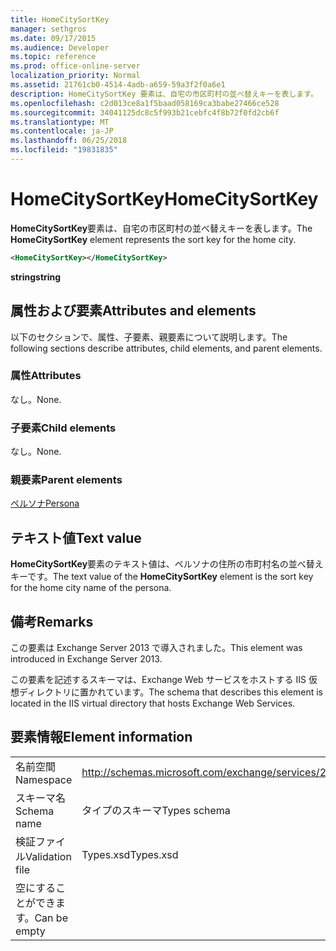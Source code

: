 ```yaml
---
title: HomeCitySortKey
manager: sethgros
ms.date: 09/17/2015
ms.audience: Developer
ms.topic: reference
ms.prod: office-online-server
localization_priority: Normal
ms.assetid: 21761cb0-4514-4adb-a659-59a3f2f0a6e1
description: HomeCitySortKey 要素は、自宅の市区町村の並べ替えキーを表します。
ms.openlocfilehash: c2d013ce8a1f5baad058169ca3babe27466ce528
ms.sourcegitcommit: 34041125dc8c5f993b21cebfc4f8b72f0fd2cb6f
ms.translationtype: MT
ms.contentlocale: ja-JP
ms.lasthandoff: 06/25/2018
ms.locfileid: "19831835"
---
```

# <a name="homecitysortkey"></a><span data-ttu-id="88ad1-103">HomeCitySortKey</span><span class="sxs-lookup"><span data-stu-id="88ad1-103">HomeCitySortKey</span></span>

<span data-ttu-id="88ad1-104">**HomeCitySortKey**要素は、自宅の市区町村の並べ替えキーを表します。</span><span class="sxs-lookup"><span data-stu-id="88ad1-104">The **HomeCitySortKey** element represents the sort key for the home city.</span></span> 
  
```XML
<HomeCitySortKey></HomeCitySortKey>
```

 <span data-ttu-id="88ad1-105">**string**</span><span class="sxs-lookup"><span data-stu-id="88ad1-105">**string**</span></span>
## <a name="attributes-and-elements"></a><span data-ttu-id="88ad1-106">属性および要素</span><span class="sxs-lookup"><span data-stu-id="88ad1-106">Attributes and elements</span></span>

<span data-ttu-id="88ad1-107">以下のセクションで、属性、子要素、親要素について説明します。</span><span class="sxs-lookup"><span data-stu-id="88ad1-107">The following sections describe attributes, child elements, and parent elements.</span></span>
  
### <a name="attributes"></a><span data-ttu-id="88ad1-108">属性</span><span class="sxs-lookup"><span data-stu-id="88ad1-108">Attributes</span></span>

<span data-ttu-id="88ad1-109">なし。</span><span class="sxs-lookup"><span data-stu-id="88ad1-109">None.</span></span>
  
### <a name="child-elements"></a><span data-ttu-id="88ad1-110">子要素</span><span class="sxs-lookup"><span data-stu-id="88ad1-110">Child elements</span></span>

<span data-ttu-id="88ad1-111">なし。</span><span class="sxs-lookup"><span data-stu-id="88ad1-111">None.</span></span>
  
### <a name="parent-elements"></a><span data-ttu-id="88ad1-112">親要素</span><span class="sxs-lookup"><span data-stu-id="88ad1-112">Parent elements</span></span>

[<span data-ttu-id="88ad1-113">ペルソナ</span><span class="sxs-lookup"><span data-stu-id="88ad1-113">Persona</span></span>](persona.md)
  
## <a name="text-value"></a><span data-ttu-id="88ad1-114">テキスト値</span><span class="sxs-lookup"><span data-stu-id="88ad1-114">Text value</span></span>

<span data-ttu-id="88ad1-115">**HomeCitySortKey**要素のテキスト値は、ペルソナの住所の市町村名の並べ替えキーです。</span><span class="sxs-lookup"><span data-stu-id="88ad1-115">The text value of the **HomeCitySortKey** element is the sort key for the home city name of the persona.</span></span> 
  
## <a name="remarks"></a><span data-ttu-id="88ad1-116">備考</span><span class="sxs-lookup"><span data-stu-id="88ad1-116">Remarks</span></span>

<span data-ttu-id="88ad1-117">この要素は Exchange Server 2013 で導入されました。</span><span class="sxs-lookup"><span data-stu-id="88ad1-117">This element was introduced in Exchange Server 2013.</span></span>
  
<span data-ttu-id="88ad1-118">この要素を記述するスキーマは、Exchange Web サービスをホストする IIS 仮想ディレクトリに置かれています。</span><span class="sxs-lookup"><span data-stu-id="88ad1-118">The schema that describes this element is located in the IIS virtual directory that hosts Exchange Web Services.</span></span>
  
## <a name="element-information"></a><span data-ttu-id="88ad1-119">要素情報</span><span class="sxs-lookup"><span data-stu-id="88ad1-119">Element information</span></span>

|||
|:-----|:-----|
|<span data-ttu-id="88ad1-120">名前空間</span><span class="sxs-lookup"><span data-stu-id="88ad1-120">Namespace</span></span>  <br/> |http://schemas.microsoft.com/exchange/services/2006/types  <br/> |
|<span data-ttu-id="88ad1-121">スキーマ名</span><span class="sxs-lookup"><span data-stu-id="88ad1-121">Schema name</span></span>  <br/> |<span data-ttu-id="88ad1-122">タイプのスキーマ</span><span class="sxs-lookup"><span data-stu-id="88ad1-122">Types schema</span></span>  <br/> |
|<span data-ttu-id="88ad1-123">検証ファイル</span><span class="sxs-lookup"><span data-stu-id="88ad1-123">Validation file</span></span>  <br/> |<span data-ttu-id="88ad1-124">Types.xsd</span><span class="sxs-lookup"><span data-stu-id="88ad1-124">Types.xsd</span></span>  <br/> |
|<span data-ttu-id="88ad1-125">空にすることができます。</span><span class="sxs-lookup"><span data-stu-id="88ad1-125">Can be empty</span></span>  <br/> ||
   

